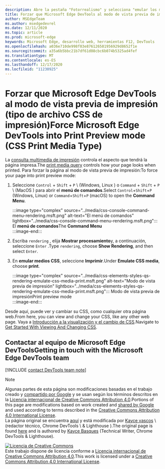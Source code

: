 ```yaml
---
description: Abre la pestaña "Fotorrealismo" y selecciona "emular los medios CSS" > "Imprimir".
title: Forzar que Microsoft Edge DevTools al modo de vista previa de impresión (tipo de archivo CSS de impresión)
author: MSEdgeTeam
ms.author: msedgedevrel
ms.date: 12/11/2020
ms.topic: article
ms.prod: microsoft-edge
keywords: Microsoft Edge, desarrollo web, herramientas F12, DevTools
ms.openlocfilehash: a036e710de998f03e876126581956929d8652f1e
ms.sourcegitcommit: a35a6b5bbc21b7df61d08cbc6b074b5325ad4fef
ms.translationtype: MT
ms.contentlocale: es-ES
ms.lasthandoff: 12/17/2020
ms.locfileid: "11230925"
---
```

<!-- Copyright Kayce Basques 

   Licensed under the Apache License, Version 2.0 (the "License");
   you may not use this file except in compliance with the License.
   You may obtain a copy of the License at

       https://www.apache.org/licenses/LICENSE-2.0

   Unless required by applicable law or agreed to in writing, software
   distributed under the License is distributed on an "AS IS" BASIS,
   WITHOUT WARRANTIES OR CONDITIONS OF ANY KIND, either express or implied.
   See the License for the specific language governing permissions and
   limitations under the License.  -->

# <span data-ttu-id="a4e37-104">Forzar que Microsoft Edge DevTools al modo de vista previa de impresión (tipo de archivo CSS de impresión)</span><span class="sxs-lookup"><span data-stu-id="a4e37-104">Force Microsoft Edge DevTools into Print Preview mode (CSS Print Media Type)</span></span>  

<span data-ttu-id="a4e37-105">La [consulta multimedia de impresión][MDNUsingMediaQueries] controla el aspecto que tendrá la página impresa.</span><span class="sxs-lookup"><span data-stu-id="a4e37-105">The [print media query][MDNUsingMediaQueries] controls how your page looks when printed.</span></span>  <span data-ttu-id="a4e37-106">Para forzar la página al modo de vista previa de impresión:</span><span class="sxs-lookup"><span data-stu-id="a4e37-106">To force your page into print preview mode:</span></span>  

1.  <span data-ttu-id="a4e37-107">Seleccione `Control` + `Shift` + `P` \ (Windows, Linux \) o `Command` + `Shift` + `P` \ (MacOS \) para abrir el **menú de comandos**.</span><span class="sxs-lookup"><span data-stu-id="a4e37-107">Select `Control`+`Shift`+`P` \(Windows, Linux\) or `Command`+`Shift`+`P` \(macOS\) to open the **Command Menu**.</span></span>  
    
    :::image type="complex" source="../media/css-console-command-menu-rendering.msft.png" alt-text="El menú de comandos" lightbox="../media/css-console-command-menu-rendering.msft.png":::
       <span data-ttu-id="a4e37-109">El **menú de comandos**</span><span class="sxs-lookup"><span data-stu-id="a4e37-109">The **Command Menu**</span></span>  
    :::image-end:::  
    
1.  <span data-ttu-id="a4e37-110">Escriba `rendering` , elija **Mostrar procesamiento**y, a continuación, seleccione `Enter` .</span><span class="sxs-lookup"><span data-stu-id="a4e37-110">Type `rendering`, choose **Show Rendering**, and then select `Enter`.</span></span>  
1.  <span data-ttu-id="a4e37-111">En **emular medios CSS**, seleccione **Imprimir**.</span><span class="sxs-lookup"><span data-stu-id="a4e37-111">Under **Emulate CSS media**, choose **print**.</span></span>  
    
    :::image type="complex" source="../media/css-elements-styles-qs-rendering-emulate-css-media-print.msft.png" alt-text="Modo de vista previa de impresión" lightbox="../media/css-elements-styles-qs-rendering-emulate-css-media-print.msft.png":::
       <span data-ttu-id="a4e37-113">Modo de vista previa de impresión</span><span class="sxs-lookup"><span data-stu-id="a4e37-113">Print preview mode</span></span>  
    :::image-end:::  
    
<span data-ttu-id="a4e37-114">Desde aquí, puede ver y cambiar su CSS, como cualquier otra página web.</span><span class="sxs-lookup"><span data-stu-id="a4e37-114">From here, you can view and change your CSS, like any other web page.</span></span>  <span data-ttu-id="a4e37-115">Vaya a [Introducción a la visualización y el cambio de CSS][DevToolsCSSGetStarted].</span><span class="sxs-lookup"><span data-stu-id="a4e37-115">Navigate to [Get Started With Viewing And Changing CSS][DevToolsCSSGetStarted].</span></span>  

## <span data-ttu-id="a4e37-116">Contactar al equipo de Microsoft Edge DevTools</span><span class="sxs-lookup"><span data-stu-id="a4e37-116">Getting in touch with the Microsoft Edge DevTools team</span></span>  

[!INCLUDE [contact DevTools team note](../includes/contact-devtools-team-note.md)]  

<!-- links -->  

[MicrosoftEdgeDevTools]: ../../devtools-guide-chromium/index.md "Herramientas para desarrolladores de Microsoft Edge (cromo) | Microsoft docs"  
[DevToolsCSSGetStarted]: ./index.md "Introducción a la visualización y el cambio de CSS | Microsoft docs"  

[MDNUsingMediaQueries]: https://developer.mozilla.org/docs/Web/CSS/Media_Queries/Using_media_queries "Usar consultas multimedia | MDN"  

> [!NOTE]
> <span data-ttu-id="a4e37-120">Algunas partes de esta página son modificaciones basadas en el trabajo creado y [compartido por Google][GoogleSitePolicies] y se usan según los términos descritos en la [Licencia internacional de Creative Commons Attribution 4.0][CCA4IL].</span><span class="sxs-lookup"><span data-stu-id="a4e37-120">Portions of this page are modifications based on work created and [shared by Google][GoogleSitePolicies] and used according to terms described in the [Creative Commons Attribution 4.0 International License][CCA4IL].</span></span>  
> <span data-ttu-id="a4e37-121">La página original se encuentra [aquí](https://developers.google.com/web/tools/chrome-devtools/css/print-preview) y está modificada por [Kayce vascos][KayceBasques] \ (redactor técnico, Chrome DevTools \ & Lighthouse \).</span><span class="sxs-lookup"><span data-stu-id="a4e37-121">The original page is found [here](https://developers.google.com/web/tools/chrome-devtools/css/print-preview) and is authored by [Kayce Basques][KayceBasques] \(Technical Writer, Chrome DevTools \& Lighthouse\).</span></span>  

[![Licencia de Creative Commons][CCby4Image]][CCA4IL]  
<span data-ttu-id="a4e37-123">Este trabajo dispone de licencia conforme a [Licencia internacional de Creative Commons Attribution 4.0][CCA4IL].</span><span class="sxs-lookup"><span data-stu-id="a4e37-123">This work is licensed under a [Creative Commons Attribution 4.0 International License][CCA4IL].</span></span>  

[CCA4IL]: https://creativecommons.org/licenses/by/4.0  
[CCby4Image]: https://i.creativecommons.org/l/by/4.0/88x31.png  
[GoogleSitePolicies]: https://developers.google.com/terms/site-policies  
[KayceBasques]: https://developers.google.com/web/resources/contributors/kaycebasques  
